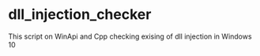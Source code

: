 # dll_injection_checker
This script on WinApi and Cpp checking exising of dll injection in Windows 10
